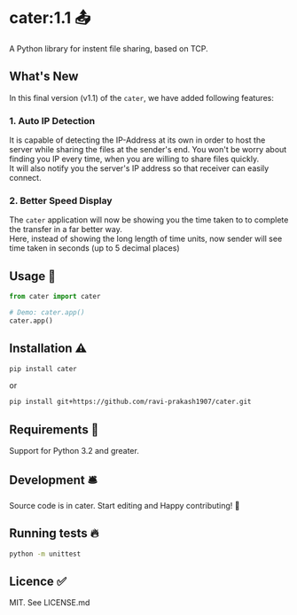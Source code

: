 # cater:1.1 📤

A Python library for instent file sharing, based on TCP.

## What's New  

In this final version (v1.1) of the `cater`, we have added following features:  

### 1. Auto IP Detection  
It is capable of detecting the IP-Address at its own in order to host the server while sharing the files at the sender's end. You won't be worry about finding you IP every time, when you are willing to share files quickly.  
It will also notify you the server's IP address so that receiver can easily connect.  

### 2. Better Speed Display  
The `cater` application will now be showing you the time taken to to complete the transfer in a far better way.  
Here, instead of showing the long length of time units, now sender will see time taken in seconds (up to 5 decimal places)  


## Usage 🎯

```python
from cater import cater

# Demo: cater.app()
cater.app()
```
<!-- See `examples` folder for more. -->

## Installation ⚠️

```sh
pip install cater
```  
or

```sh
pip install git+https://github.com/ravi-prakash1907/cater.git
```

## Requirements 🌌

Support for Python 3.2 and greater.

## Development 🛎️

<!--
```sh
conda create -n cater_env python=3.7 # do it once
conda install -r requirements.txt
```
-->

Source code is in cater. Start editing and Happy contributing! 🌟

<!--
## Deployment to PyPI 💎

Based on descriptions from [here](https://packaging.python.org/guides/publishing-package-distribution-releases-using-github-actions-ci-cd-workflows/), whenever project owner pushes a tagged commit to this Git repository remote on GitHub, GH workflow will publish it to PyPI.

And it'll publish any push to TestPyPI which is useful for providing test builds to repo's alpha users as well as making sure that your release pipeline remains healthy.

Manual deploy to TestPyPI:
```sh
python setup.py sdist bdist_wheel
twine upload -r testpypi dist/*
```
-->
## Running tests 🔥

```sh
python -m unittest
```

## Licence ✅

MIT. See LICENSE.md
<!--
## Version

Follows syntax vM.M.P
First is major and means not backwards compatible changes. Second is minor and means backwards compatible changes. 
Third is patch and means small backwards compatible changes.

The manual place of source of truth is at `cater/__init__.py`

Source: https://packaging.python.org/guides/single-sourcing-package-version/#single-sourcing-the-version

## Authors ✏️

`cater` was written by `Ravi Prakash`.
-->


